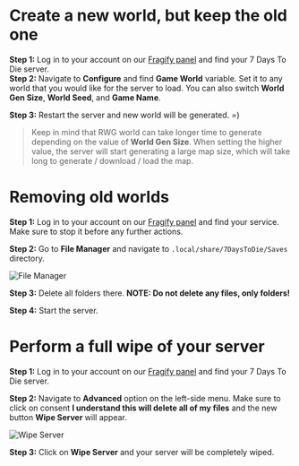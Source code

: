 # **Create a new world, but keep the old one**

**Step 1:** Log in to your account on our [Fragify panel](https://panel.fragify.net/auth/login) and find your 7 Days To Die server.  
**Step 2:** Navigate to **Configure** and find **Game World** variable. Set it to any world that you would like for the server to load. You can also switch **World Gen Size**, **World Seed**, and **Game Name**.

**Step 3:** Restart the server and new world will be generated. =)

>Keep in mind that RWG world can take longer time to generate depending on the value of **World Gen Size**. 
When setting the higher value, the server will start generating a large map size, which will take long to generate / download / load the map.

# **Removing old worlds**

**Step 1:** Log in to your account on our [Fragify panel](https://panel.fragify.net/auth/login) and find your service. Make sure to stop it before any further actions.

**Step 2:** Go to **File Manager** and navigate to `.local/share/7DaysToDie/Saves` directory.  

![File Manager](../images/file-manager.png)

**Step 3:** Delete all folders there. **NOTE: Do not delete any files, only folders!**  

**Step 4:** Start the server.

# **Perform a full wipe of your server**

**Step 1:** Log in to your account on our [Fragify panel](https://panel.fragify.net/auth/login) and find your 7 Days To Die server.  

**Step 2:** Navigate to **Advanced** option on the left-side menu. Make sure to click on consent **I understand this will delete all of my files** and the new button **Wipe Server** will appear.  

![Wipe Server](../images/wipe-server.png)

**Step 3:** Click on **Wipe Server** and your server will be completely wiped. 
